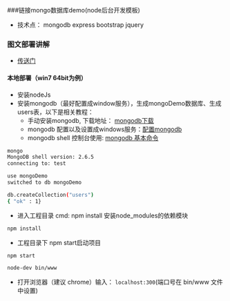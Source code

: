 
###链接mongo数据库demo(node后台开发模板)
* 技术点： mongodb express bootstrap jquery

### 图文部署讲解
* [传送门](https://github.com/wteam-xq/mongoDemo/blob/master/graphTutorial.md)

#### 本地部署（win7 64bit为例）
* 安装nodeJs
* 安装mongodb（最好配置成window服务），生成mongoDemo数据库、生成users表，以下是相关教程：
  * 手动安装mongodb, 下载地址： [mongodb下载](http://pan.baidu.com/s/1qWG5Lr2)
  * mongodb 配置以及设置成windows服务：[配置mongodb](http://blog.csdn.net/liusong0605/article/details/10574863)
  * mongodb shell 控制台使用: [mongodb 基本命令](http://www.cnblogs.com/xusir/archive/2012/12/24/2830957.html)
```Bash
mongo
MongoDB shell version: 2.6.5
connecting to: test

use mongoDemo
switched to db mongoDemo

db.createCollection("users")
{ "ok" : 1}

```

* 进入工程目录 cmd: npm install 安装node_modules的依赖模块
```Bash
npm install
```

* 工程目录下 npm start启动项目
```Bash
npm start
```
```Bash
node-dev bin/www
```

* 打开浏览器（建议 chrome）输入： `localhost:300`(端口号在 bin/www 文件中设置)